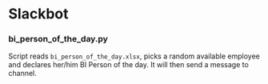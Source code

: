 # Slackbot

### bi_person_of_the_day.py
Script reads ```bi_person_of_the_day.xlsx```, picks a random available employee and declares her/him BI Person of the day. It will then send a message to channel.

